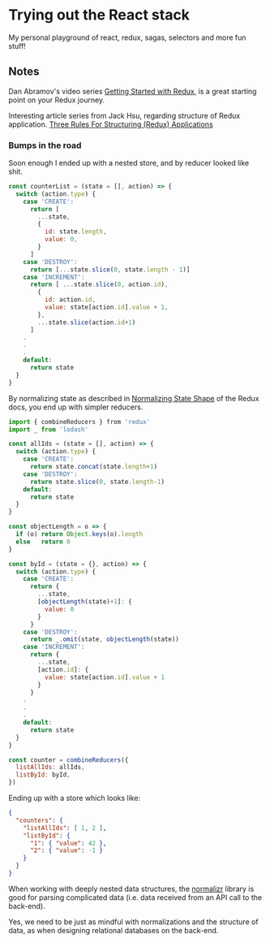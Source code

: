 Trying out the React stack
==========================
My personal playground of react, redux, sagas, selectors and
more fun stuff!

Notes
-----
Dan Abramov's video series [Getting Started with Redux](https://egghead.io/courses/getting-started-with-redux),
is a great starting point on your Redux journey.

Interesting article series from Jack Hsu, regarding structure
of Redux application. [Three Rules For Structuring (Redux)
Applications](https://jaysoo.ca/2016/02/28/organizing-redux-application/)

### Bumps in the road
Soon enough I ended up with a nested store, and by reducer
looked like shit.

```javascript
const counterList = (state = [], action) => {
  switch (action.type) {
    case 'CREATE':
      return [
        ...state,
        {
          id: state.length,
          value: 0,
        }
      ]
    case 'DESTROY':
      return [...state.slice(0, state.length - 1)]
    case 'INCREMENT':
      return [ ...state.slice(0, action.id),
        {
          id: action.id,
          value: state[action.id].value + 1,
        },
        ...state.slice(action.id+1)
      ]
    .
    .
    .
    default:
      return state
  }
}
```

By normalizing state as described in
[Normalizing State Shape](http://redux.js.org/docs/recipes/reducers/NormalizingStateShape.html)
of the Redux docs, you end up with simpler reducers.

```javascript
import { combineReducers } from 'redux'
import _ from 'lodash'

const allIds = (state = [], action) => {
  switch (action.type) {
    case 'CREATE':
      return state.concat(state.length+1)
    case 'DESTROY':
      return state.slice(0, state.length-1)
    default:
      return state
  }
}

const objectLength = o => {
  if (o) return Object.keys(o).length
  else   return 0
}

const byId = (state = {}, action) => {
  switch (action.type) {
    case 'CREATE':
      return {
        ...state,
        [objectLength(state)+1]: {
          value: 0
        }
      }
    case 'DESTROY':
      return _.omit(state, objectLength(state))
    case 'INCREMENT':
      return {
        ...state,
        [action.id]: {
          value: state[action.id].value + 1
        }
      }
    .
    .
    .
    default:
      return state
  }
}

const counter = combineReducers({
  listAllIds: allIds,
  listById: byId,
})
```

Ending up with a store which looks like:

```json
{
  "counters": {
    "listAllIds": [ 1, 2 ],
    "listById": {
      "1": { "value": 42 },
      "2": { "value": -1 }
    }
  }
}
```

When working with deeply nested data structures, the
[normalizr](https://github.com/paularmstrong/normalizr)
library is good for parsing complicated data (i.e. 
data received from an API call to the back-end).

Yes, we need to be just as mindful with normalizations
and the structure of data, as when designing relational
databases on the back-end.
